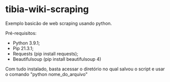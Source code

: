 # tibia-wiki-scraping

Exemplo basicão de web scraping usando python.

Pré-requisitos:
* Python 3.9.1;
* Pip 21.3.1;
* Requests (pip install requests);
* Beautifulsoup (pip install beautifulsoup 4)

Com tudo instalado, basta acessar o diretório no qual salvou o script e usar o comando "python nome_do_arquivo"
